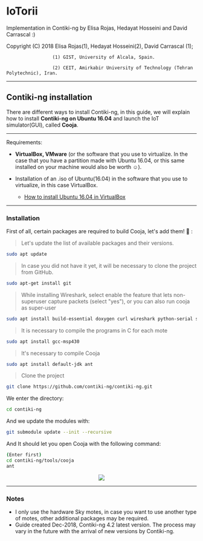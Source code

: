 # IoTorii

Implementation in Contiki-ng by Elisa Rojas, Hedayat Hosseini and David Carrascal :)

Copyright (C) 2018 Elisa Rojas(1), Hedayat Hosseini(2), David Carrascal (1);

                     (1) GIST, University of Alcala, Spain.
                     
                     (2) CEIT, Amirkabir University of Technology (Tehran Polytechnic), Iran.
                     
                     
                     
---                     
## Contiki-ng installation

There are different ways to install Contiki-ng, in this guide, we will explain how to install **Contiki-ng on Ubuntu 16.04** and launch the IoT simulator(GUI), called **Cooja**.

---
Requirements:

* **VirtualBox, VMware** (or the software that you use to virtualize. In the case that you have a partition made with Ubuntu 16.04, or this same installed on your machine would also be worth :relaxed:).

* Installation of an .iso of Ubuntu(16.04) in the software that you use to virtualize, in this case VirtualBox.
  * [How to install Ubuntu 16.04 in VirtualBox](https://www.youtube.com/watch?v=j5iFE6zBHPE)
  
---
### Installation

First of all, certain packages are required to build Cooja, let's add them! :turtle: :

> Let's update the list of available packages and their versions.

```bash
sudo apt update 
```

> In case you did not have it yet, it will be necessary to clone the project from GitHub.

```bash
sudo apt-get install git 
```

> While installing Wireshark, select enable the feature that lets non-superuser capture packets (select "yes"), or you can also run  cooja as super-user

```bash
sudo apt install build-essential doxygen curl wireshark python-serial srecord
```

> It is necessary to compile the programs in C for each mote

```bash
sudo apt install gcc-msp430
```

> It's necessary to compile Cooja

```bash
sudo apt install default-jdk ant
```

> Clone the project

```bash
git clone https://github.com/contiki-ng/contiki-ng.git
```

We enter the directory:

```bash
cd contiki-ng
```
And we update the modules with:

```bash
git submodule update --init --recursive
```
And It should let you open Cooja with the following command:

```bash
(Enter first)
cd contiki-ng/tools/cooja 
ant
```
<p align="center">
<img src="https://i.ibb.co/DMRYs6N/1.jpg" />
</p>

---
### Notes
* I only use the hardware  Sky motes, in case you want to use another type of motes, other additional packages may be required.
* Guide created Dec-2018, Contiki-ng 4.2 latest version. The process may vary in the future with the arrival of new versions by Contiki-ng.
